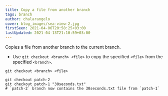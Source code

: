 ```yaml
---
title: Copy a file from another branch
tags: branch
author: chalarangelo
cover: blog_images/sea-view-2.jpg
firstSeen: 2021-04-06T20:58:25+03:00
lastUpdated: 2021-04-13T21:10:59+03:00
---
```


Copies a file from another branch to the current branch.

- Use `git checkout <branch> <file>` to copy the specified `<file>` from the specified `<branch>`.

```shell
git checkout <branch> <file>
```

```shell
git checkout patch-2
git checkout patch-1 "30seconds.txt"
# `patch-2` branch now contains the 30seconds.txt file from `patch-1`
```
